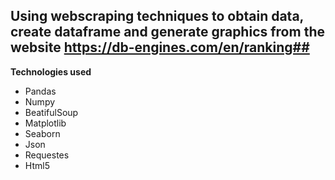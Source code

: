 ## Using webscraping techniques to obtain data, create dataframe and generate graphics from the website https://db-engines.com/en/ranking##



**Technologies used**

- Pandas
- Numpy
- BeatifulSoup
- Matplotlib
- Seaborn
- Json
- Requestes
- Html5


